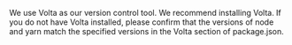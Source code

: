 We use Volta as our version control tool. We recommend installing Volta. If you do not have Volta installed, please confirm that the versions of node and yarn match the specified versions in the Volta section of package.json.